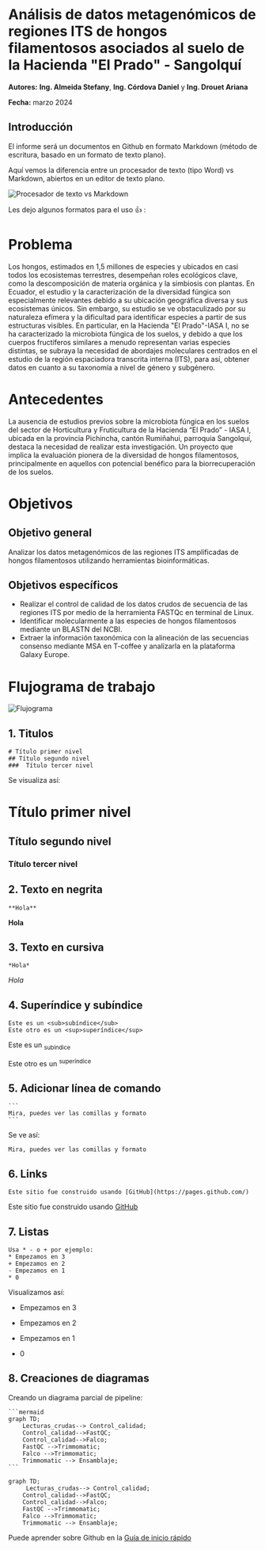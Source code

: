 # Análisis de datos metagenómicos de regiones ITS de hongos filamentosos asociados al suelo de la Hacienda "El Prado" - Sangolquí 

**Autores:** 
**Ing. Almeida Stefany**, **Ing. Córdova Daniel** y **Ing. Drouet Ariana**

**Fecha:**  marzo 2024

## Introducción

El informe será un documentos en Github en formato Markdown (método de escritura, basado en un formato de texto plano).

Aquí vemos la diferencia entre un procesador de texto (tipo Word) vs Markdown, abiertos en un editor de texto plano. 

![Procesador de texto vs Markdown](/Proyecto_ejemplo/imagenes/editor_texto_plano.png)


Les dejo algunos formatos para el uso :+1: :
# Problema
Los hongos, estimados en 1,5 millones de especies y ubicados en casi todos los ecosistemas terrestres, desempeñan roles ecológicos clave, como la descomposición de materia orgánica y la simbiosis con plantas. En Ecuador, el estudio y la caracterización de la diversidad fúngica son especialmente relevantes debido a su ubicación geográfica diversa y sus ecosistemas únicos. Sin embargo, su estudio se ve obstaculizado por su naturaleza efímera y la dificultad para identificar especies a partir de sus estructuras visibles. En particular, en la Hacienda "El Prado"-IASA I, no se ha caracterizado la microbiota fúngica de los suelos, y debido a que los cuerpos fructíferos similares a menudo representan varias especies distintas, se subraya la necesidad de abordajes moleculares centrados en el estudio de la región espaciadora transcrita interna (ITS), para así, obtener datos en cuanto a su taxonomía a nivel de género y subgénero.

# Antecedentes

La ausencia de estudios previos sobre la microbiota fúngica en los suelos del sector de Horticultura y Fruticultura de la Hacienda “El Prado” - IASA I, ubicada en la provincia Pichincha, cantón Rumiñahui, parroquia Sangolquí, destaca la necesidad de realizar esta investigación. Un proyecto que implica la evaluación pionera de la diversidad de hongos filamentosos, principalmente en aquellos con potencial benéfico para la biorrecuperación de los suelos. 


# Objetivos

## Objetivo general
Analizar los datos metagenómicos de las regiones ITS amplificadas de hongos filamentosos utilizando herramientas bioinformáticas.

## Objetivos específicos
* Realizar el control de calidad de los datos crudos de secuencia de las regiones ITS por medio de la herramienta FASTQc en terminal de Linux.
* Identificar molecularmente a las especies de hongos filamentosos mediante un BLASTN del NCBI.
* Extraer la información taxonómica con la alineación de las secuencias consenso mediante MSA en T-coffee y analizarla en la plataforma Galaxy Europe. 

# Flujograma de trabajo

![Flujograma](https://github.com/Irondaniel34/Proyecto_G1/blob/main/Trabajo_final_flujograma.jpg?raw=true)

## 1. Titulos
```
# Título primer nivel
## Título segundo nivel
###  Título tercer nivel
```
Se visualiza así:
# Título primer nivel
## Título segundo nivel
###  Título tercer nivel

## 2. Texto en negrita
```
**Hola**
```
**Hola**

## 3. Texto en cursiva

```
*Hola*
```
*Hola*

## 4. Superíndice y subíndice
```
Este es un <sub>subíndice</sub> 
Este otro es un <sup>superíndice</sup> 
```
Este es un <sub>subíndice</sub> 

Este otro es un <sup>superíndice</sup>

## 5. Adicionar línea de comando

````
```
Mira, puedes ver las comillas y formato
```
````
Se ve así:

```
Mira, puedes ver las comillas y formato
```
## 6. Links
```
Este sitio fue construido usando [GitHub](https://pages.github.com/)
```
Este sitio fue construido usando [GitHub](https://pages.github.com/)

## 7. Listas
```
Usa * - o + por ejemplo:
* Empezamos en 3
+ Empezamos en 2
- Empezamos en 1
* 0
```

Visualizamos así:
* Empezamos en 3
+ Empezamos en 2
- Empezamos en 1
* 0

## 8. Creaciones de diagramas

Creando un diagrama parcial  de pipeline:
````
```mermaid
graph TD;
    Lecturas_crudas--> Control_calidad;
    Control_calidad-->FastQC;
    Control_calidad-->Falco;
    FastQC -->Trimmomatic;
    Falco -->Trimmomatic;
    Trimmomatic --> Ensamblaje;
```
````

```mermaid
graph TD;
     Lecturas_crudas--> Control_calidad;
    Control_calidad-->FastQC;
    Control_calidad-->Falco;
    FastQC -->Trimmomatic;
    Falco -->Trimmomatic;
    Trimmomatic --> Ensamblaje;
```



Puede aprender sobre Github en la [Guía de inicio rápido](https://docs.github.com/es/get-started/start-your-journey)

